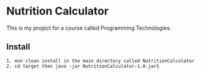 # Nutrition Calculator

This is my project for a course called Programming Technologies.

## Install

	1. mvn clean install in the main directory called NutritionCalculator
	2. cd target then java -jar NutritionCalculator-1.0.jarS
